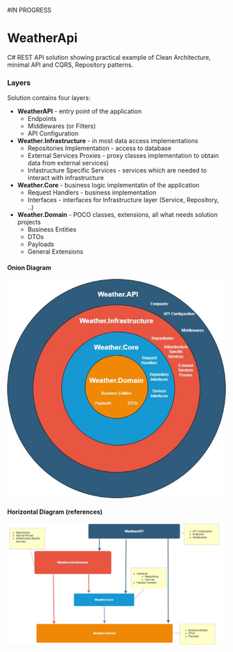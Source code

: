 #IN PROGRESS
# WeatherApi
C# REST API solution showing practical example of Clean Architecture, minimal API and CQRS, Repository patterns. 

### Layers

Solution contains four layers: 
* **WeatherAPI** - entry point of the application
	*  Endpoints
	*  Middlewares (or Filters)
	*  API Configuration
* **Weather.Infrastructure** - in most data access implementations
	*  Repositories Implementation - access to database
	*  External Services Proxies - proxy classes implementation to obtain data from external services)
	*  Infastructure Specific Services - services which are needed to interact with infrastructure
* **Weather.Core** - business logic implementatin of the application
	*  Request Handlers - business implementation
	*  Interfaces - interfaces for Infrastructure layer (Service, Repository, ..)
* **Weather.Domain** - POCO classes, extensions, all what needs solution projects
	* Business Entities
	* DTOs
	* Payloads
	* General Extensions

#### Onion Diagram
![Project Clean Architecture Diagram - Onion](./doc/img/cleanArchitectureOnion.jpg)
#### Horizontal Diagram (references)
![Project Clean Architecture Diagram](./doc/img/cleanArchitecture.jpg)




